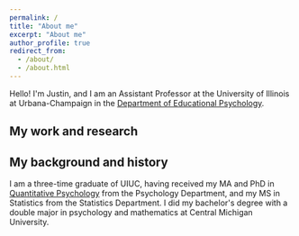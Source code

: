 ```yaml
---
permalink: /
title: "About me"
excerpt: "About me"
author_profile: true
redirect_from: 
  - /about/
  - /about.html
---
```


Hello! I'm Justin, and I am an Assistant Professor at the University of Illinois at Urbana-Champaign in the [Department of Educational Psychology](https://education.illinois.edu/edpsy).

My work and research
------


My background and history
------
I am a three-time graduate of UIUC, having received my MA and PhD in [Quantitative Psychology](https://www.apa.org/ed/precollege/psn/2016/01/quantitative-psychology) from the Psychology Department, and my MS in Statistics from the Statistics Department. I did my bachelor's degree with a double major in psychology and mathematics at Central Michigan University.